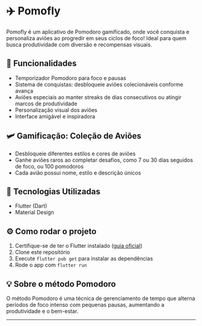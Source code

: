 # ✈️ Pomofly

Pomofly é um aplicativo de Pomodoro gamificado, onde você conquista e personaliza aviões ao progredir em seus ciclos de foco! Ideal para quem busca produtividade com diversão e recompensas visuais.

## 🚀 Funcionalidades
- Temporizador Pomodoro para foco e pausas
- Sistema de conquistas: desbloqueie aviões colecionáveis conforme avança
- Aviões especiais ao manter streaks de dias consecutivos ou atingir marcos de produtividade
- Personalização visual dos aviões
- Interface amigável e inspiradora

## 🛩️ Gamificação: Coleção de Aviões
- Desbloqueie diferentes estilos e cores de aviões
- Ganhe aviões raros ao completar desafios, como 7 ou 30 dias seguidos de foco, ou 100 pomodoros
- Cada avião possui nome, estilo e descrição únicos

## 📲 Tecnologias Utilizadas
- Flutter (Dart)
- Material Design

## ⚙️ Como rodar o projeto
1. Certifique-se de ter o Flutter instalado ([guia oficial](https://docs.flutter.dev/get-started/install))
2. Clone este repositório
3. Execute `flutter pub get` para instalar as dependências
4. Rode o app com `flutter run`

## 💡 Sobre o método Pomodoro
O método Pomodoro é uma técnica de gerenciamento de tempo que alterna períodos de foco intenso com pequenas pausas, aumentando a produtividade e o bem-estar.

---

